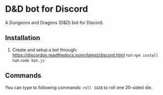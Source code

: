 # D&D bot for Discord
A Dungeons and Dragons (D&amp;D) bot for Discord.

## Installation
1. Create and setup a bot through: https://discordpy.readthedocs.io/en/latest/discord.html
run `npm install`
run `node bot.js`

## Commands
You can type to following commands:
`roll 1d20` to roll one 20-sided die.